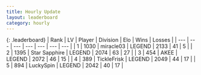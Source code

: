 ```yaml
---
title: Hourly Update
layout: leaderboard
category: hourly
---
```


{: .leaderboard}
| Rank | LV | Player | Division | Elo | Wins | Losses |
| --- | --- | --- | --- | --- | --- | --- |
| <span data-change="0">1</span> | 1030 | <span title="ID: 416373">miracle03</span> | LEGEND | <span data-change="0">2133</span> | <span data-change="0">41</span> | <span data-change="0">5</span> |
| <span data-change="0">2</span> | 1395 | <span title="ID: 315148">Star Sapphire</span> | LEGEND | <span data-change="0">2074</span> | <span data-change="0">63</span> | <span data-change="0">27</span> |
| <span data-change="0">3</span> | 454 | <span title="ID: 455100">AKEE</span> | LEGEND | <span data-change="0">2072</span> | <span data-change="0">46</span> | <span data-change="0">15</span> |
| <span data-change="1">4</span> | 389 | <span title="ID: 512212">TickleFrisk</span> | LEGEND | <span data-change="7">2049</span> | <span data-change="3">44</span> | <span data-change="1">17</span> |
| <span data-change="1">5</span> | 894 | <span title="ID: 498412">LuckySpin</span> | LEGEND | <span data-change="0">2042</span> | <span data-change="0">40</span> | <span data-change="0">17</span> |